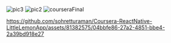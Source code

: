 ![pic3](https://github.com/sohretturaman/Coursera-ReactNative-LittleLemonApp/assets/81382575/5aa1a596-866c-4230-992a-ef8d5883f6a5)
![pic2](https://github.com/sohretturaman/Coursera-ReactNative-LittleLemonApp/assets/81382575/23145a5e-cec5-43d9-a95c-f8b2b872c9cc)
![courseraFinal](https://github.com/sohretturaman/Coursera-ReactNative-LittleLemonApp/assets/81382575/b1de4288-be49-486e-9e0c-76de43a3763a)


https://github.com/sohretturaman/Coursera-ReactNative-LittleLemonApp/assets/81382575/04bbfe86-27a2-4851-bbe4-2a39bd918e27

